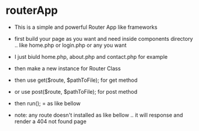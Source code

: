 # routerApp
- This is a simple and powerful Router App like frameworks
- first build your page as you want and need inside components directory .. like home.php or login.php or any you want
- I just biuld home.php, about.php and contact.php for example
- then make a new instance for Router Class
- then use get($route, $pathToFile); for get method
- or use post($route, $pathToFile); for post method
- then run();
= as like bellow

- note: any route doesn't installed as like bellow .. it will response and render a 404 not found page 
